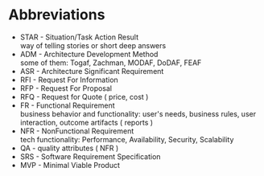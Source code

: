 # Abbreviations

* STAR - Situation/Task Action Result  
  way of telling stories or short deep answers
* ADM - Architecture Development Method   
  some of them: Togaf, Zachman, MODAF, DoDAF, FEAF
* ASR - Architecture Significant Requirement
* RFI - Request For Information
* RFP - Request For Proposal
* RFQ - Request for Quote ( price, cost )
* FR -  Functional Requirement  
  business behavior and functionality: user's needs, business rules, user interaction, outcome artifacts ( reports )
* NFR - NonFunctional Requirement  
  tech functionality: Performance, Availability, Security, Scalability
* QA - quality attributes ( NFR )
* SRS - Software Requirement Specification
* MVP - Minimal Viable Product